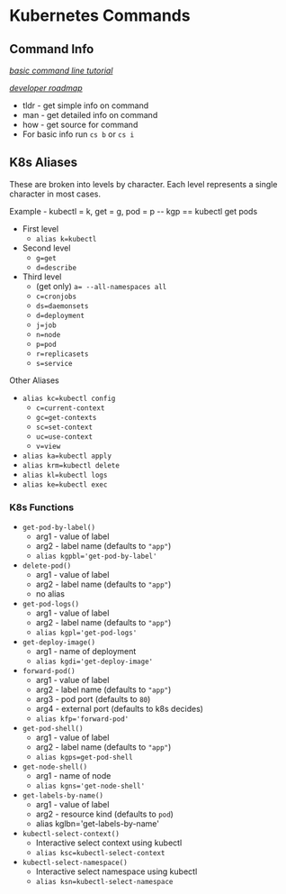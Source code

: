 # Kubernetes Commands

## Command Info

*[basic command line tutorial](https://ubuntu.com/tutorials/command-line-for-beginners#1-overview)*

*[developer roadmap](https://github.com/kamranahmedse/developer-roadmap)*

* tldr - get simple info on command
* man - get detailed info on command
* how - get source for command
* For basic info run `cs b` or `cs i`

## K8s Aliases

These are broken into levels by character. Each level represents a single character in most cases.

Example - kubectl = k, get = g, pod = p -- kgp == kubectl get pods

* First level
  * `alias k=kubectl`
* Second level
  * `g=get`
  * `d=describe`
* Third level
  * (get only) `a= --all-namespaces all`
  * `c=cronjobs`
  * `ds=daemonsets`
  * `d=deployment`
  * `j=job`
  * `n=node`
  * `p=pod`
  * `r=replicasets`
  * `s=service`

Other Aliases

* `alias kc=kubectl config`
  * `c=current-context`
  * `gc=get-contexts`
  * `sc=set-context`
  * `uc=use-context`
  * `v=view`
* `alias ka=kubectl apply`
* `alias krm=kubectl delete`
* `alias kl=kubectl logs`
* `alias ke=kubectl exec`

### K8s Functions

* `get-pod-by-label()`
  * arg1 - value of label
  * arg2 - label name (defaults to `"app"`)
  * `alias kgpbl='get-pod-by-label'`
* `delete-pod()`
  * arg1 - value of label
  * arg2 - label name (defaults to `"app"`)
  * no alias
* `get-pod-logs()`
  * arg1 - value of label
  * arg2 - label name (defaults to `"app"`)
  * `alias kgpl='get-pod-logs'`
* `get-deploy-image()`
  * arg1 - name of deployment
  * `alias kgdi='get-deploy-image'`
* `forward-pod()`
  * arg1 - value of label
  * arg2 - label name (defaults to `"app"`)
  * arg3 - pod port (defaults to `80`)
  * arg4 - external port (defaults to k8s decides)
  * `alias kfp='forward-pod'`
* `get-pod-shell()`
  * arg1 - value of label
  * arg2 - label name (defaults to `"app"`)
  * `alias kgps=get-pod-shell`
* `get-node-shell()`
  * arg1 - name of node
  * `alias kgns='get-node-shell'`
* `get-labels-by-name()`
  * arg1 - value of label
  * arg2 - resource kind (defaults to `pod`)
  * alias kglbn='get-labels-by-name'
* `kubectl-select-context()`
  * Interactive select context using kubectl
  * `alias ksc=kubectl-select-context`
* `kubectl-select-namespace()`
  * Interactive select namespace using kubectl
  * `alias ksn=kubectl-select-namespace`
